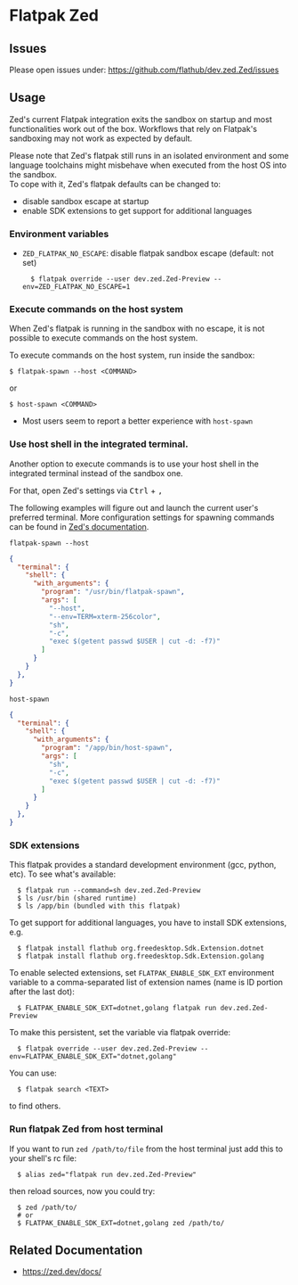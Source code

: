 # Flatpak Zed

## Issues
Please open issues under: https://github.com/flathub/dev.zed.Zed/issues

## Usage

Zed's current Flatpak integration exits the sandbox on startup and most functionalities work out of the box. Workflows that rely on Flatpak's sandboxing may not work as expected by default.

Please note that Zed's flatpak still runs in an isolated environment and some language toolchains might misbehave when executed from the host OS into the sandbox.  
To cope with it, Zed's flatpak defaults can be changed to: 
  - disable sandbox escape at startup
  - enable SDK extensions to get support for additional languages

### Environment variables

- `ZED_FLATPAK_NO_ESCAPE`: disable flatpak sandbox escape (default: not set)
  ```shell
    $ flatpak override --user dev.zed.Zed-Preview --env=ZED_FLATPAK_NO_ESCAPE=1
  ```

### Execute commands on the host system

When Zed's flatpak is running in the sandbox with no escape, it is not possible to execute commands on the host system.

To execute commands on the host system, run inside the sandbox:

```shell
$ flatpak-spawn --host <COMMAND>
```

or

```shell
$ host-spawn <COMMAND>
```

- Most users seem to report a better experience with `host-spawn`

### Use host shell in the integrated terminal.

Another option to execute commands is to use your host shell in the integrated terminal instead of the sandbox one.

For that, open Zed's settings via <kbd>Ctrl</kbd> + <kbd>,</kbd>

The following examples will figure out and launch the current user's preferred terminal. More configuration settings for spawning commands can be found in [Zed's documentation](https://zed.dev/docs/configuring-zed#terminal-shell).

`flatpak-spawn --host`

```json
{
  "terminal": {
    "shell": {
      "with_arguments": {
        "program": "/usr/bin/flatpak-spawn",
        "args": [
          "--host",
          "--env=TERM=xterm-256color",
          "sh",
          "-c",
          "exec $(getent passwd $USER | cut -d: -f7)"
        ]
      }
    }
  },
}
```

`host-spawn`

```json
{
  "terminal": {
    "shell": {
      "with_arguments": {
        "program": "/app/bin/host-spawn",
        "args": [
          "sh",
          "-c",
          "exec $(getent passwd $USER | cut -d: -f7)"
        ]
      }
    }
  },
}
```

### SDK extensions

This flatpak provides a standard development environment (gcc, python, etc).
To see what's available:

```shell
  $ flatpak run --command=sh dev.zed.Zed-Preview
  $ ls /usr/bin (shared runtime)
  $ ls /app/bin (bundled with this flatpak)
```
To get support for additional languages, you have to install SDK extensions, e.g.

```shell
  $ flatpak install flathub org.freedesktop.Sdk.Extension.dotnet
  $ flatpak install flathub org.freedesktop.Sdk.Extension.golang
```
To enable selected extensions, set `FLATPAK_ENABLE_SDK_EXT` environment variable
to a comma-separated list of extension names (name is ID portion after the last dot):

```shell
  $ FLATPAK_ENABLE_SDK_EXT=dotnet,golang flatpak run dev.zed.Zed-Preview
```
To make this persistent, set the variable via flatpak override:

```shell
  $ flatpak override --user dev.zed.Zed-Preview --env=FLATPAK_ENABLE_SDK_EXT="dotnet,golang"
```

You can use:
```shell
  $ flatpak search <TEXT>
```
to find others.

### Run flatpak Zed from host terminal

If you want to run `zed /path/to/file` from the host terminal just add this
to your shell's rc file:

```shell
  $ alias zed="flatpak run dev.zed.Zed-Preview"
```

then reload sources, now you could try:

```shell
  $ zed /path/to/
  # or
  $ FLATPAK_ENABLE_SDK_EXT=dotnet,golang zed /path/to/
```

## Related Documentation

- https://zed.dev/docs/
